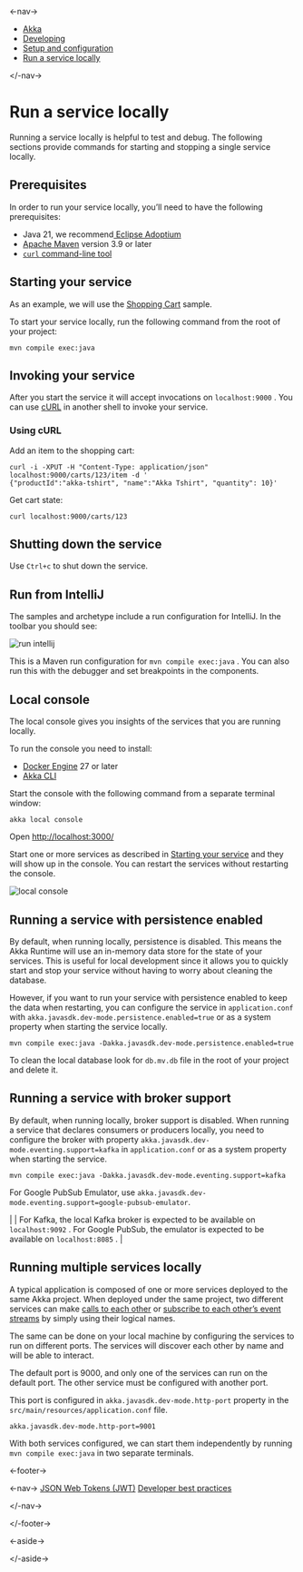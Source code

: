 

<-nav->

- [  Akka](../index.html)
- [  Developing](index.html)
- [  Setup and configuration](setup-and-configuration/index.html)
- [  Run a service locally](running-locally.html)



</-nav->



# Run a service locally

Running a service locally is helpful to test and debug. The following sections provide commands for starting and stopping a single service locally.

## [](about:blank#_prerequisites) Prerequisites

In order to run your service locally, you’ll need to have the following prerequisites:

- Java 21, we recommend[  Eclipse Adoptium](https://adoptium.net/marketplace/)
- [  Apache Maven](https://maven.apache.org/install.html)   version 3.9 or later
- <a href="https://curl.se/download.html"> `curl`   command-line tool</a>

## [](about:blank#_starting_your_service) Starting your service

As an example, we will use the [Shopping Cart](shopping-cart/quickstart.html) sample.

To start your service locally, run the following command from the root of your project:


```command
mvn compile exec:java
```

## [](about:blank#_invoking_your_service) Invoking your service

After you start the service it will accept invocations on `localhost:9000` . You can use [cURL](https://curl.se/) in another shell to invoke your service.

### [](about:blank#_using_curl) Using cURL

Add an item to the shopping cart:


```command
curl -i -XPUT -H "Content-Type: application/json" localhost:9000/carts/123/item -d '
{"productId":"akka-tshirt", "name":"Akka Tshirt", "quantity": 10}'
```

Get cart state:


```command
curl localhost:9000/carts/123
```

## [](about:blank#_shutting_down_the_service) Shutting down the service

Use `Ctrl+c` to shut down the service.

## [](about:blank#_run_from_intellij) Run from IntelliJ

The samples and archetype include a run configuration for IntelliJ. In the toolbar you should see:

![run intellij](_images/run-intellij.png)

This is a Maven run configuration for `mvn compile exec:java` . You can also run this with the debugger and set breakpoints in the components.

## [](about:blank#_local_console) Local console

The local console gives you insights of the services that you are running locally.

To run the console you need to install:

- [  Docker Engine](https://docs.docker.com/get-started/get-docker/)   27 or later
- [  Akka CLI](../operations/cli/installation.html)

Start the console with the following command from a separate terminal window:


```command
akka local console
```

Open [http://localhost:3000/](http://localhost:3000/)

Start one or more services as described in [Starting your service](about:blank#_starting_your_service) and they will show up in the console. You can restart the services without restarting the console.

![local console](_images/local-console.png)

## [](about:blank#_running_a_service_with_persistence_enabled) Running a service with persistence enabled

By default, when running locally, persistence is disabled. This means the Akka Runtime will use an in-memory data store for the state of your services. This is useful for local development since it allows you to quickly start and stop your service without having to worry about cleaning the database.

However, if you want to run your service with persistence enabled to keep the data when restarting, you can configure
the service in `application.conf` with `akka.javasdk.dev-mode.persistence.enabled=true` or as a system property when starting the service locally.


```command
mvn compile exec:java -Dakka.javasdk.dev-mode.persistence.enabled=true
```

To clean the local database look for `db.mv.db` file in the root of your project and delete it.

## [](about:blank#_local_broker_support) Running a service with broker support

By default, when running locally, broker support is disabled. When running a service that declares consumers or producers locally, you need to configure the broker with property `akka.javasdk.dev-mode.eventing.support=kafka` in `application.conf` or as a system property when starting the service.


```command
mvn compile exec:java -Dakka.javasdk.dev-mode.eventing.support=kafka
```

For Google PubSub Emulator, use `akka.javasdk.dev-mode.eventing.support=google-pubsub-emulator`.

|  | For Kafka, the local Kafka broker is expected to be available on `localhost:9092`   . For Google PubSub, the emulator is expected to be available on `localhost:8085`  . |

## [](about:blank#multiple_services) Running multiple services locally

A typical application is composed of one or more services deployed to the same Akka project. When deployed under the same project, two different services can make [calls to each other](component-and-service-calls.html) or [subscribe to each other’s event streams](consuming-producing.html) by simply using their logical names.

The same can be done on your local machine by configuring the services to run on different ports. The services
will discover each other by name and will be able to interact.

The default port is 9000, and only one of the services can run on the default port. The other service must be configured with another port.

This port is configured in `akka.javasdk.dev-mode.http-port` property in the `src/main/resources/application.conf` file.


```xml
akka.javasdk.dev-mode.http-port=9001
```

With both services configured, we can start them independently by running `mvn compile exec:java` in two separate terminals.



<-footer->


<-nav->
[JSON Web Tokens (JWT)](auth-with-jwts.html) [Developer best practices](dev-best-practices.html)

</-nav->


</-footer->


<-aside->


</-aside->
